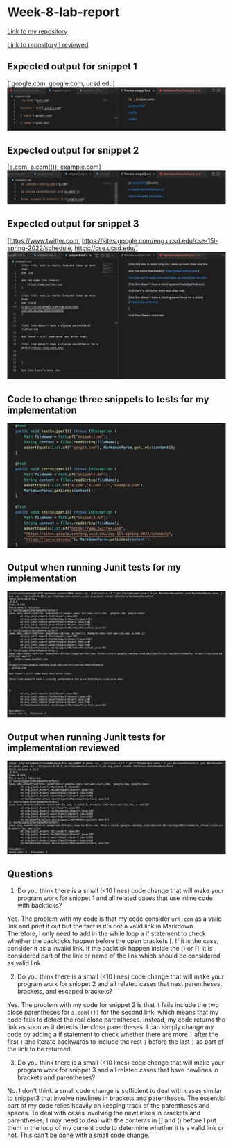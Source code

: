 # Week-8-lab-report

[Link to my repository](https://github.com/CharlotQi/markdown-parser)

[Link to repository I reviewed](https://github.com/kaileywong/markdown-parser)

## Expected output for snippet 1
[`google.com, google.com, ucsd.edu]
![image](expected1.png)

## Expected output for snippet 2
[a.com, a.com(()), example.com]
![image](expected2.png)

## Expected output for snippet 3
[https://www.twitter.com, https://sites.google.com/eng.ucsd.edu/cse-15l-spring-2022/schedule, https://cse.ucsd.edu/]
![image](expected3.png)

## Code to change three snippets to tests for my implementation
![image](testingCode.png)

## Output when running Junit tests for my implementation
![image](totest1.png)

## Output when running Junit tests for implementation reviewed
![image](totest2.png)



## Questions
1. Do you think there is a small (<10 lines) code change that will make your program work for snippet 1 and all related cases that use inline code with backticks?

Yes. The problem with my code is that my code consider `url.com` as a valid link and print it out but the fact is it's not a valid link in Markdown. Therefore, I only need to add in the while loop a if statement to check whether the backticks happen before the open brackets [. If it is the case, consider it as a invalid link. If the backtick happen inside the () or [], it is considered part of the link or name of the link which should be considered as valid link.

2. Do you think there is a small (<10 lines) code change that will make your program work for snippet 2 and all related cases that nest parentheses, brackets, and escaped brackets?

Yes. The problem with my code for snippet 2 is that it fails include the two close parentheses for `a.com(())` for the second link, which means that my code fails to detect the real close parentheses. Instead, my code returns the link as soon as it detects the close parentheses. I can simply change my code by adding a if statement to check whether there are more `)` after the first `)` and iterate backwards to include the rest `)` before the last `)` as part of the link to be returned.


3. Do you think there is a small (<10 lines) code change that will make your program work for snippet 3 and all related cases that have newlines in brackets and parentheses?

No. I don't think a small code change is sufficient to deal with cases similar to snippet3 that involve newlines in brackets and parentheses. The essential part of my code relies heavily on keeping track of the parentheses and spaces. To deal with cases involving the newLinkes in brackets and parentheses, I may need to deal with the contents in [] and () before I put them in the loop of my current code to determine whether it is a valid link or not. This can't be done with a small code change.
